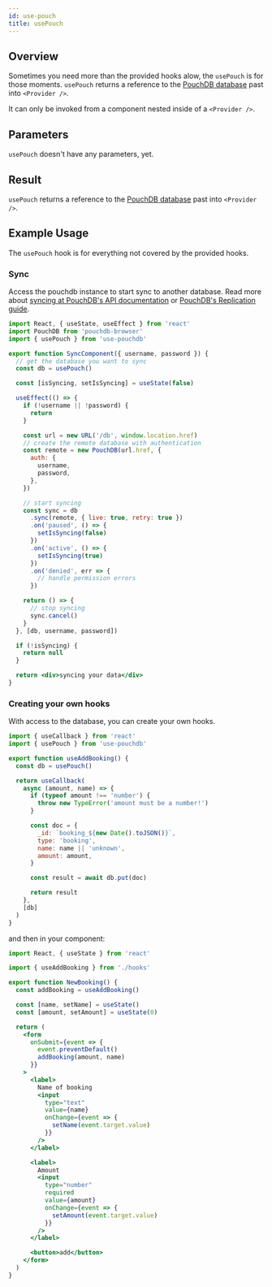 ```yaml
---
id: use-pouch
title: usePouch
---
```


## Overview

Sometimes you need more than the provided hooks alow, the `usePouch` is for those moments. `usePouch` returns a
reference to the [PouchDB database](https://pouchdb.com/api.html#create_database) past into `<Provider />`.

It can only be invoked from a component nested inside of a `<Provider />`.

## Parameters

`usePouch` doesn't have any parameters, yet.

## Result

`usePouch` returns a reference to the [PouchDB database](https://pouchdb.com/api.html#create_database) past into
`<Provider />`.

## Example Usage

The `usePouch` hook is for everything not covered by the provided hooks.

### Sync

Access the pouchdb instance to start sync to another database. Read more about
[syncing at PouchDB's API documentation](https://pouchdb.com/api.html#sync) or
[PouchDB's Replication guide](https://pouchdb.com/guides/replication.html).

```jsx
import React, { useState, useEffect } from 'react'
import PouchDB from 'pouchdb-browser'
import { usePouch } from 'use-pouchdb'

export function SyncComponent({ username, password }) {
  // get the database you want to sync
  const db = usePouch()

  const [isSyncing, setIsSyncing] = useState(false)

  useEffect(() => {
    if (!username || !password) {
      return
    }

    const url = new URL('/db', window.location.href)
    // create the remote database with authentication
    const remote = new PouchDB(url.href, {
      auth: {
        username,
        password,
      },
    })

    // start syncing
    const sync = db
      .sync(remote, { live: true, retry: true })
      .on('paused', () => {
        setIsSyncing(false)
      })
      .on('active', () => {
        setIsSyncing(true)
      })
      .on('denied', err => {
        // handle permission errors
      })

    return () => {
      // stop syncing
      sync.cancel()
    }
  }, [db, username, password])

  if (!isSyncing) {
    return null
  }

  return <div>syncing your data</div>
}
```

### Creating your own hooks

With access to the database, you can create your own hooks.

```javascript
import { useCallback } from 'react'
import { usePouch } from 'use-pouchdb'

export function useAddBooking() {
  const db = usePouch()

  return useCallback(
    async (amount, name) => {
      if (typeof amount !== 'number') {
        throw new TypeError('amount must be a number!')
      }

      const doc = {
        _id: `booking_${new Date().toJSON()}`,
        type: 'booking',
        name: name || 'unknown',
        amount: amount,
      }

      const result = await db.put(doc)

      return result
    },
    [db]
  )
}
```

and then in your component:

```jsx
import React, { useState } from 'react'

import { useAddBooking } from './hooks'

export function NewBooking() {
  const addBooking = useAddBooking()

  const [name, setName] = useState()
  const [amount, setAmount] = useState(0)

  return (
    <form
      onSubmit={event => {
        event.preventDefault()
        addBooking(amount, name)
      }}
    >
      <label>
        Name of booking
        <input
          type="text"
          value={name}
          onChange={event => {
            setName(event.target.value)
          }}
        />
      </label>

      <label>
        Amount
        <input
          type="number"
          required
          value={amount}
          onChange={event => {
            setAmount(event.target.value)
          }}
        />
      </label>

      <button>add</button>
    </form>
  )
}
```
